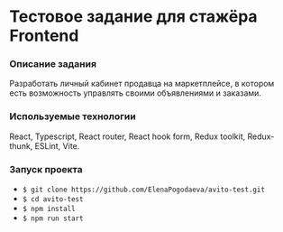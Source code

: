 # Тестовое задание для стажёра Frontend

### Описание задания

Разработать личный кабинет продавца на маркетплейсе, в котором есть возможность управлять своими объявлениями и заказами.

### Используемые технологии

React, Typescript, React router, React hook form, Redux toolkit, Redux-thunk, ESLint, Vite.

### Запуск проекта

* `$ git clone https://github.com/ElenaPogodaeva/avito-test.git`
* `$ cd avito-test`
* `$ npm install`
* `$ npm run start`
